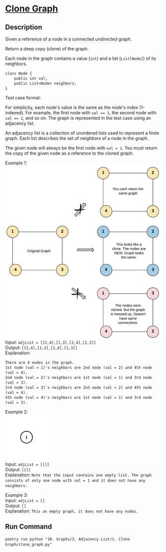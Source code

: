 # [Clone Graph](https://leetcode.com/problems/clone-graph/)

## Description

Given a reference of a node in a connected undirected graph.

Return a deep copy (clone) of the graph.

Each node in the graph contains a value (`int`) and a list (`List[Node]`) of its neighbors.

```
class Node {
    public int val;
    public List<Node> neighbors;
}
```

Test case format:

For simplicity, each node's value is the same as the node's index (1-indexed). For example, the first node with `val == 1`, the second node with `val == 2`, and so on. The graph is represented in the test case using an adjacency list.

An adjacency list is a collection of unordered lists used to represent a finite graph. Each list describes the set of neighbors of a node in the graph.

The given node will always be the first node with `val = 1`. You must return the copy of the given node as a reference to the cloned graph.

Example 1:\
![Example 1](example_1.png)\
Input: `adjList = [[2,4],[1,3],[2,4],[1,3]]`\
Output: `[[2,4],[1,3],[2,4],[1,3]]`\
Explanation:

```
There are 4 nodes in the graph.
1st node (val = 1)'s neighbors are 2nd node (val = 2) and 4th node (val = 4).
2nd node (val = 2)'s neighbors are 1st node (val = 1) and 3rd node (val = 3).
3rd node (val = 3)'s neighbors are 2nd node (val = 2) and 4th node (val = 4).
4th node (val = 4)'s neighbors are 1st node (val = 1) and 3rd node (val = 3).
```

Example 2:\
![Example 2](example_2.png)\
Input: `adjList = [[]]`\
Output: `[[]]`\
Explanation: `Note that the input contains one empty list. The graph consists of only one node with val = 1 and it does not have any neighbors.`

Example 3:\
Input: `adjList = []`\
Output: `[]`\
Explanation: `This an empty graph, it does not have any nodes.`

## Run Command

`poetry run python "10. Graphs/3. Adjacency List/1. Clone Graph/clone_graph.py"`
